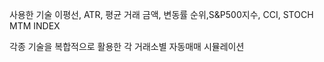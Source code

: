 사용한 기술
이평선, ATR, 평균 거래 금액, 변동률 순위,S&P500지수,
CCI, STOCH MTM INDEX

각종 기술을 복합적으로 활용한 각 거래소별 자동매매 시뮬레이션
